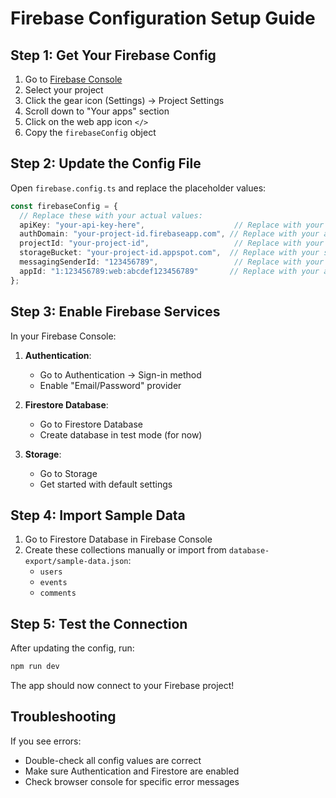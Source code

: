# Firebase Configuration Setup Guide

## Step 1: Get Your Firebase Config

1. Go to [Firebase Console](https://console.firebase.google.com)
2. Select your project
3. Click the gear icon (Settings) → Project Settings
4. Scroll down to "Your apps" section
5. Click on the web app icon `</>`
6. Copy the `firebaseConfig` object

## Step 2: Update the Config File

Open `firebase.config.ts` and replace the placeholder values:

```typescript
const firebaseConfig = {
  // Replace these with your actual values:
  apiKey: "your-api-key-here",                    // Replace with your apiKey
  authDomain: "your-project-id.firebaseapp.com", // Replace with your authDomain
  projectId: "your-project-id",                   // Replace with your projectId
  storageBucket: "your-project-id.appspot.com",  // Replace with your storageBucket
  messagingSenderId: "123456789",                 // Replace with your messagingSenderId
  appId: "1:123456789:web:abcdef123456789"       // Replace with your appId
};
```

## Step 3: Enable Firebase Services

In your Firebase Console:

1. **Authentication**:
   - Go to Authentication → Sign-in method
   - Enable "Email/Password" provider

2. **Firestore Database**:
   - Go to Firestore Database
   - Create database in test mode (for now)

3. **Storage**:
   - Go to Storage
   - Get started with default settings

## Step 4: Import Sample Data

1. Go to Firestore Database in Firebase Console
2. Create these collections manually or import from `database-export/sample-data.json`:
   - `users`
   - `events` 
   - `comments`

## Step 5: Test the Connection

After updating the config, run:
```bash
npm run dev
```

The app should now connect to your Firebase project!

## Troubleshooting

If you see errors:
- Double-check all config values are correct
- Make sure Authentication and Firestore are enabled
- Check browser console for specific error messages
